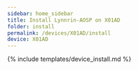 ```yaml
---
sidebar: home_sidebar
title: Install Lynnrin-AOSP on X01AD
folder: install
permalink: /devices/X01AD/install
device: X01AD
---
```

{% include templates/device_install.md %}
